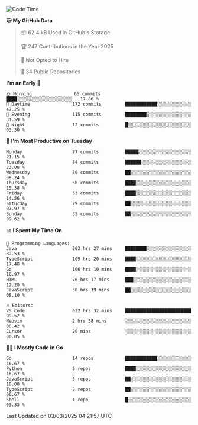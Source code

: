 <!--START_SECTION:thansetan-waka-->
![Code Time](http://img.shields.io/badge/Code%20Time-625%20hrs%2030%20mins-blue)

**🐱 My GitHub Data** 

> 📦 62.4 kB Used in GitHub's Storage 
 > 
> 🏆 247 Contributions in the Year 2025
 > 
> 🚫 Not Opted to Hire
 > 
> 📜 34 Public Repositories 
 > 

**I'm an Early 🐤** 

```text
🌞 Morning                65 commits          ████░░░░░░░░░░░░░░░░░░░░░   17.86 % 
🌆 Daytime                172 commits         ████████████░░░░░░░░░░░░░   47.25 % 
🌃 Evening                115 commits         ████████░░░░░░░░░░░░░░░░░   31.59 % 
🌙 Night                  12 commits          █░░░░░░░░░░░░░░░░░░░░░░░░   03.30 % 
```

📅 **I'm Most Productive on Tuesday** 

```text
Monday                   77 commits          █████░░░░░░░░░░░░░░░░░░░░   21.15 % 
Tuesday                  84 commits          ██████░░░░░░░░░░░░░░░░░░░   23.08 % 
Wednesday                30 commits          ██░░░░░░░░░░░░░░░░░░░░░░░   08.24 % 
Thursday                 56 commits          ████░░░░░░░░░░░░░░░░░░░░░   15.38 % 
Friday                   53 commits          ████░░░░░░░░░░░░░░░░░░░░░   14.56 % 
Saturday                 29 commits          ██░░░░░░░░░░░░░░░░░░░░░░░   07.97 % 
Sunday                   35 commits          ██░░░░░░░░░░░░░░░░░░░░░░░   09.62 % 
```

📊 **I Spent My Time On** 

```text
💬 Programming Languages: 
Java                     203 hrs 27 mins     ████████░░░░░░░░░░░░░░░░░   32.53 % 
TypeScript               109 hrs 20 mins     ████░░░░░░░░░░░░░░░░░░░░░   17.48 % 
Go                       106 hrs 10 mins     ████░░░░░░░░░░░░░░░░░░░░░   16.97 % 
HTML                     76 hrs 17 mins      ███░░░░░░░░░░░░░░░░░░░░░░   12.20 % 
JavaScript               50 hrs 39 mins      ██░░░░░░░░░░░░░░░░░░░░░░░   08.10 % 

🔥 Editors: 
VS Code                  622 hrs 32 mins     █████████████████████████   99.52 % 
Neovim                   2 hrs 38 mins       ░░░░░░░░░░░░░░░░░░░░░░░░░   00.42 % 
Cursor                   20 mins             ░░░░░░░░░░░░░░░░░░░░░░░░░   00.05 % 
```

**🧑‍💻 I Mostly Code in Go** 

```text
Go                       14 repos            ████████████░░░░░░░░░░░░░   46.67 % 
Python                   5 repos             ████░░░░░░░░░░░░░░░░░░░░░   16.67 % 
JavaScript               3 repos             ██░░░░░░░░░░░░░░░░░░░░░░░   10.00 % 
TypeScript               2 repos             ██░░░░░░░░░░░░░░░░░░░░░░░   06.67 % 
Shell                    1 repo              █░░░░░░░░░░░░░░░░░░░░░░░░   03.33 % 
```

Last Updated on 03/03/2025 04:21:57 UTC
<!--END_SECTION:thansetan-waka-->